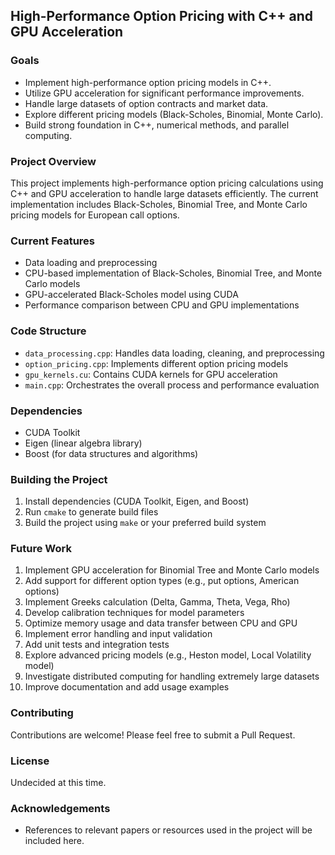 ## High-Performance Option Pricing with C++ and GPU Acceleration

### Goals
* Implement high-performance option pricing models in C++.
* Utilize GPU acceleration for significant performance improvements.
* Handle large datasets of option contracts and market data.
* Explore different pricing models (Black-Scholes, Binomial, Monte Carlo).
* Build strong foundation in C++, numerical methods, and parallel computing. 

### Project Overview
This project implements high-performance option pricing calculations using C++ and GPU acceleration to handle large datasets efficiently. The current implementation includes Black-Scholes, Binomial Tree, and Monte Carlo pricing models for European call options.

### Current Features
* Data loading and preprocessing
* CPU-based implementation of Black-Scholes, Binomial Tree, and Monte Carlo models
* GPU-accelerated Black-Scholes model using CUDA
* Performance comparison between CPU and GPU implementations

### Code Structure
* `data_processing.cpp`: Handles data loading, cleaning, and preprocessing
* `option_pricing.cpp`: Implements different option pricing models
* `gpu_kernels.cu`: Contains CUDA kernels for GPU acceleration
* `main.cpp`: Orchestrates the overall process and performance evaluation

### Dependencies
* CUDA Toolkit
* Eigen (linear algebra library)
* Boost (for data structures and algorithms)

### Building the Project
1. Install dependencies (CUDA Toolkit, Eigen, and Boost)
2. Run `cmake` to generate build files
3. Build the project using `make` or your preferred build system

### Future Work
1. Implement GPU acceleration for Binomial Tree and Monte Carlo models
2. Add support for different option types (e.g., put options, American options)
3. Implement Greeks calculation (Delta, Gamma, Theta, Vega, Rho)
4. Develop calibration techniques for model parameters
5. Optimize memory usage and data transfer between CPU and GPU
6. Implement error handling and input validation
7. Add unit tests and integration tests
8. Explore advanced pricing models (e.g., Heston model, Local Volatility model)
9. Investigate distributed computing for handling extremely large datasets
10. Improve documentation and add usage examples

### Contributing
Contributions are welcome! Please feel free to submit a Pull Request.

### License
Undecided at this time.

### Acknowledgements
* References to relevant papers or resources used in the project will be included here.